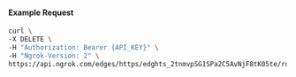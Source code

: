 <!-- Code generated for API Clients. DO NOT EDIT. -->

#### Example Request

```bash
curl \
-X DELETE \
-H "Authorization: Bearer {API_KEY}" \
-H "Ngrok-Version: 2" \
https://api.ngrok.com/edges/https/edghts_2tnmvpSG1SPa2C5AvNjF8tK05te/routes/edghtsrt_2tnmvnjwwwZRDUI7FNvoOqJMsw3/response_headers
```
